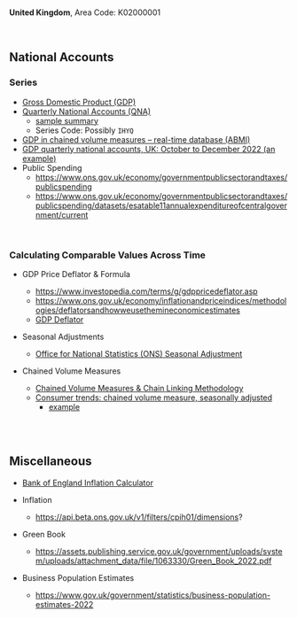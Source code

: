 <br>

**United Kingdom**, Area Code: K02000001

<br>

## National Accounts

### Series

* [Gross Domestic Product (GDP)](https://www.ons.gov.uk/economy/grossdomesticproductgdp)
* [Quarterly National Accounts (QNA)](https://www.ons.gov.uk/economy/grossdomesticproductgdp/datasets/quarterlynationalaccounts)
  * [sample summary](https://www.ons.gov.uk/economy/grossdomesticproductgdp/bulletins/quarterlynationalaccounts/octobertodecember2022)
  * Series Code: Possibly ``IHYQ``
* [GDP in chained volume measures – real-time database (ABMI)](https://www.ons.gov.uk/economy/grossdomesticproductgdp/datasets/realtimedatabaseforukgdpabmi)
* [GDP quarterly national accounts, UK: October to December 2022 (an example)](https://www.ons.gov.uk/economy/grossdomesticproductgdp/bulletins/quarterlynationalaccounts/octobertodecember2022)
* Public Spending
  * https://www.ons.gov.uk/economy/governmentpublicsectorandtaxes/publicspending
  * https://www.ons.gov.uk/economy/governmentpublicsectorandtaxes/publicspending/datasets/esatable11annualexpenditureofcentralgovernment/current

<br>

### Calculating Comparable Values Across Time

* GDP Price Deflator & Formula
  * https://www.investopedia.com/terms/g/gdppricedeflator.asp
  * https://www.ons.gov.uk/economy/inflationandpriceindices/methodologies/deflatorsandhowweusethemineconomicestimates
  * [GDP Deflator](https://www.gov.uk/government/collections/gdp-deflators-at-market-prices-and-money-gdp)

* Seasonal Adjustments
  * [Office for National Statistics (ONS) Seasonal Adjustment](https://www.ons.gov.uk/methodology/methodologytopicsandstatisticalconcepts/seasonaladjustment)

* Chained Volume Measures
  * [Chained Volume Measures & Chain Linking Methodology](https://www.ons.gov.uk/economy/nationalaccounts/uksectoraccounts/methodologies/chainlinkingmethodsusedwithintheuknationalaccounts)
  * [Consumer trends: chained volume measure, seasonally adjusted](https://www.beta.ons.gov.uk/economy/nationalaccounts/satelliteaccounts/datasets/consumertrendschainedvolumemeasureseasonallyadjusted/current)
    * [example](https://www.ons.gov.uk/economy/nationalaccounts/satelliteaccounts/bulletins/consumertrends/octobertodecember2022)

<br>
<br>

## Miscellaneous

* [Bank of England Inflation Calculator](https://www.bankofengland.co.uk/monetary-policy/inflation/inflation-calculator)

* Inflation
  * https://api.beta.ons.gov.uk/v1/filters/cpih01/dimensions?

* Green Book
  * https://assets.publishing.service.gov.uk/government/uploads/system/uploads/attachment_data/file/1063330/Green_Book_2022.pdf

* Business Population Estimates
  * https://www.gov.uk/government/statistics/business-population-estimates-2022

<br>
<br>

<br>
<br>

<br>
<br>

<br>
<br>
